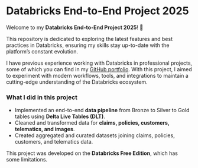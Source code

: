 # Databricks End-to-End Project 2025

Welcome to my **Databricks End-to-End Project 2025**! 🚀

This repository is dedicated to exploring the latest features and best practices in Databricks, ensuring my skills stay up-to-date with the platform’s constant evolution. 

I have previous experience working with Databricks in professional projects, some of which you can find in my [GitHub portfolio](https://github.com/gj-goncalvescaldas). With this project, I aimed to experiment with modern workflows, tools, and integrations to maintain a cutting-edge understanding of the Databricks ecosystem.

### What I did in this project

- Implemented an end-to-end **data pipeline** from Bronze to Silver to Gold tables using **Delta Live Tables (DLT)**.
- Cleaned and transformed data for **claims, policies, customers, telematics, and images**.
- Created aggregated and curated datasets joining claims, policies, customers, and telematics data.

This project was developed on the **Databricks Free Edition**, which has some limitations.
